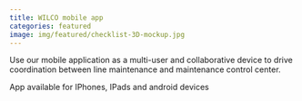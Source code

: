 ```yaml
---
title: WILCO mobile app
categories: featured
image: img/featured/checklist-3D-mockup.jpg
---
```


Use our mobile application as a multi-user and collaborative device to drive coordination between line maintenance and maintenance control center.

App available for IPhones, IPads and android devices